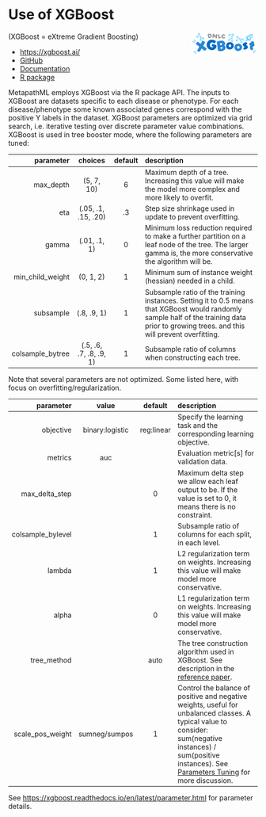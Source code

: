 
# Use of XGBoost
(XGBoost = eXtreme Gradient Boosting)
<img src="https://raw.githubusercontent.com/dmlc/dmlc.github.io/master/img/logo-m/xgboost.png" width="135" style="float:right" />
 * <https://xgboost.ai/>
 * [GitHub](https://github.com/dmlc/xgboost)
 * [Documentation](https://xgboost.readthedocs.io/en/latest/)
 * [R package](https://cran.r-project.org/web/packages/xgboost/)

MetapathML employs XGBoost via the R package API. The inputs to XGBoost are datasets specific to each disease or phenotype. For each disease/phenotype some known associated genes correspond with the positive Y labels in the dataset. XGBoost parameters are optimized via grid search, i.e. iterative testing over discrete parameter value combinations. XGBoost is used in tree booster mode, where the following parameters are tuned:

parameter | choices | default | description
---: | :---: | :---: | :---
max_depth | (5, 7, 10) | 6 | Maximum depth of a tree. Increasing this value will make the model more complex and more likely to overfit.
eta | (.05, .1, .15, .20) | .3 | Step size shrinkage used in update to prevent overfitting.
gamma | (.01, .1, 1) | 0 | Minimum loss reduction required to make a further partition on a leaf node of the tree. The larger gamma is, the more conservative the algorithm will be.
min_child_weight | (0, 1, 2) | 1 | Minimum sum of instance weight (hessian) needed in a child.
subsample | (.8, .9, 1) | 1 | Subsample ratio of the training instances. Setting it to 0.5 means that XGBoost would randomly sample half of the training data prior to growing trees. and this will prevent overfitting.
colsample_bytree | (.5, .6, .7, .8, .9, 1) | 1 | Subsample ratio of columns when constructing each tree.

Note that several parameters are not optimized. Some listed here, with focus on overfitting/regularization.

parameter | value | default | description
---: | :---: | :---: | :---
objective | binary:logistic | reg:linear | Specify the learning task and the corresponding learning objective.
metrics | auc |  | Evaluation metric[s] for validation data.
max_delta_step | | 0 | Maximum delta step we allow each leaf output to be. If the value is set to 0, it means there is no constraint.
colsample_bylevel | | 1 | Subsample ratio of columns for each split, in each level.
lambda | | 1 | L2 regularization term on weights. Increasing this value will make model more conservative.
alpha | | 0 | L1 regularization term on weights. Increasing this value will make model more conservative.
tree_method | | auto | The tree construction algorithm used in XGBoost. See description in the [reference paper](http://arxiv.org/abs/1603.02754).
scale_pos_weight | sumneg/sumpos | 1 | Control the balance of positive and negative weights, useful for unbalanced classes. A typical value to consider: sum(negative instances) / sum(positive instances). See [Parameters Tuning](https://xgboost.readthedocs.io/en/latest/tutorials/param_tuning.html) for more discussion.


See <https://xgboost.readthedocs.io/en/latest/parameter.html> for parameter details.

